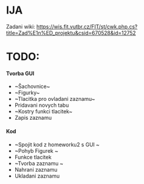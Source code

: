 # IJA
Zadani wiki:
https://wis.fit.vutbr.cz/FIT/st/cwk.php.cs?title=Zad%E1n%ED_projektu&csid=670528&id=12752

# TODO:

#### Tvorba GUI  
- ~Šachovnice~  
- ~Figurky~  
- ~Tlacitka pro ovladani zaznamu~  
- Pridavani novych tabu  
- ~Kostry funkci tlacitek~ 
- Zapis zaznamu  
#### Kod  
- ~Spojit kod z homeworku2 s GUI  ~
- ~Pohyb Figurek   ~
- Funkce tlacitek  
- ~Tvorba zaznamu ~ 
- Nahrani zaznamu  
- Ukladani zaznamu  
      
